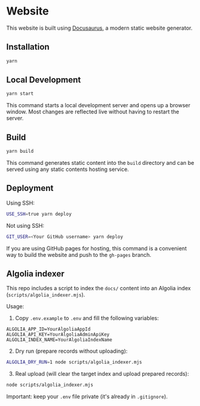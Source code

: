 # Website

This website is built using [Docusaurus](https://docusaurus.io/), a modern static website generator.

## Installation

```bash
yarn
```

## Local Development

```bash
yarn start
```

This command starts a local development server and opens up a browser window. Most changes are reflected live without having to restart the server.

## Build

```bash
yarn build
```

This command generates static content into the `build` directory and can be served using any static contents hosting service.

## Deployment

Using SSH:

```bash
USE_SSH=true yarn deploy
```

Not using SSH:

```bash
GIT_USER=<Your GitHub username> yarn deploy
```

If you are using GitHub pages for hosting, this command is a convenient way to build the website and push to the `gh-pages` branch.

## Algolia indexer

This repo includes a script to index the `docs/` content into an Algolia index (`scripts/algolia_indexer.mjs`).

Usage:

1. Copy `.env.example` to `.env` and fill the following variables:

```
ALGOLIA_APP_ID=YourAlgoliaAppId
ALGOLIA_API_KEY=YourAlgoliaAdminApiKey
ALGOLIA_INDEX_NAME=YourAlgoliaIndexName
```

2. Dry run (prepare records without uploading):

```bash
ALGOLIA_DRY_RUN=1 node scripts/algolia_indexer.mjs
```

3. Real upload (will clear the target index and upload prepared records):

```bash
node scripts/algolia_indexer.mjs
```

Important: keep your `.env` file private (it's already in `.gitignore`).
